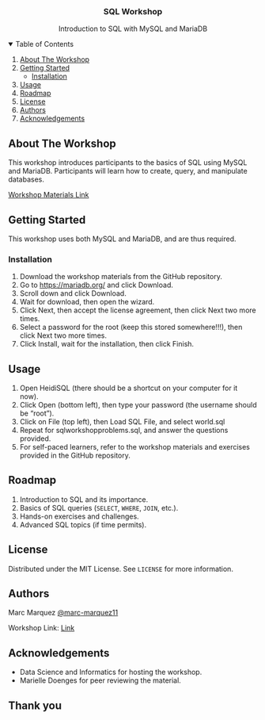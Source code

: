 

<!-- PROJECT LOGO -->
<br />
<p align="center">
  <h3 align="center">SQL Workshop</h3>

  <p align="center">
    Introduction to SQL with MySQL and MariaDB
  </p>
</p>

<!-- TABLE OF CONTENTS -->
<details open="open">
  <summary>Table of Contents</summary>
  <ol>
    <li>
      <a href="#about-the-workshop">About The Workshop</a>
    </li>
    <li>
      <a href="#getting-started">Getting Started</a>
      <ul>
        <li><a href="#installation">Installation</a></li>
      </ul>
    </li>
    <li><a href="#usage">Usage</a></li>
    <li><a href="#roadmap">Roadmap</a></li>
    <li><a href="#license">License</a></li>
    <li><a href="#authors">Authors</a></li>
    <li><a href="#acknowledgements">Acknowledgements</a></li>
  </ol>
</details>

<!-- ABOUT THE WORKSHOP -->
## About The Workshop

This workshop introduces participants to the basics of SQL using MySQL and MariaDB. Participants will learn how to create, query, and manipulate databases.

[Workshop Materials Link](https://github.com/matheusmaldaner/WorkshopSQL)

<!-- GETTING STARTED -->
## Getting Started

This workshop uses both MySQL and MariaDB, and are thus required.

### Installation

1. Download the workshop materials from the GitHub repository.
2. Go to https://mariadb.org/ and click Download.
3. Scroll down and click Download.
4. Wait for download, then open the wizard.
5. Click Next, then accept the license agreement, then click Next two more times.
6. Select a password for the root (keep this stored somewhere!!!), then click Next two more times.
7. Click Install, wait for the installation, then click Finish.

<!-- USAGE EXAMPLES -->
## Usage

1. Open HeidiSQL (there should be a shortcut on your computer for it now).
2. Click Open (bottom left), then type your password (the username should be “root”).
3. Click on File (top left), then Load SQL File, and select world.sql
4. Repeat for sqlworkshopproblems.sql, and answer the questions provided.
5. For self-paced learners, refer to the workshop materials and exercises provided in the GitHub repository.

<!-- ROADMAP -->
## Roadmap

1. Introduction to SQL and its importance.
2. Basics of SQL queries (`SELECT`, `WHERE`, `JOIN`, etc.).
3. Hands-on exercises and challenges.
4. Advanced SQL topics (if time permits).

<!-- LICENSE -->
## License

Distributed under the MIT License. See `LICENSE` for more information.

<!-- Authors -->
## Authors

Marc Marquez [@marc-marquez11](https://github.com/marc-marquez11)

Workshop Link: [Link](https://github.com/matheusmaldaner/WorkshopSQL)

<!-- ACKNOWLEDGEMENTS -->
## Acknowledgements

* Data Science and Informatics for hosting the workshop.
* Marielle Doenges for peer reviewing the material.

## Thank you
